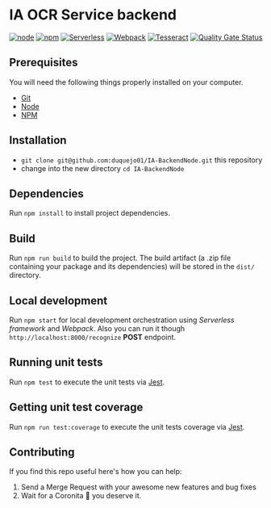 # IA OCR Service backend

[![node](https://img.shields.io/badge/node-v16.3.X-yellow.svg)](https://nodejs.org)
[![npm](https://img.shields.io/badge/npm-v8.3.X-red.svg)](https://www.npmjs.com/)
[![Serverless](https://img.shields.io/badge/serverless-v3.22.0-orange.svg)](https://www.serverless.com/)
[![Webpack](https://img.shields.io/badge/webpack-v5.74.0-green.svg)](https://webpack.js.org/)
[![Tesseract](https://img.shields.io/badge/tesseract-v3.0.2-white.svg)](https://tesseract.projectnaptha.com/)
[![Quality Gate Status](https://sonarcloud.io/api/project_badges/measure?project=duquejo01_IA-BackendNode&metric=alert_status)](https://sonarcloud.io/summary/new_code?id=duquejo01_IA-BackendNode)

## Prerequisites

You will need the following things properly installed on your computer.

* [Git](http://git-scm.com/)
* [Node](https://nodejs.org)
* [NPM](https://www.npmjs.com/)

## Installation

* `git clone git@github.com:duquejo01/IA-BackendNode.git` this repository
* change into the new directory `cd IA-BackendNode`

## Dependencies

Run `npm install` to install project dependencies.

## Build

Run `npm run build` to build the project. The build artifact (a .zip file containing your package and its dependencies) will be stored in the `dist/` directory.

## Local development

Run `npm start` for local development orchestration using _Serverless framework_ and _Webpack_. Also you can run it though `http://localhost:8000/recognize` **POST** endpoint.

## Running unit tests

Run `npm test` to execute the unit tests via [Jest](https://jestjs.io/).

## Getting unit test coverage

Run `npm run test:coverage` to execute the unit tests coverage via [Jest](https://jestjs.io/).

## Contributing

If you find this repo useful here's how you can help:

1. Send a Merge Request with your awesome new features and bug fixes
2. Wait for a Coronita :beer: you deserve it.